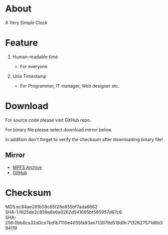 # About

A Very Simple Clock

# Feature

1. Human-readable time
   - For everyone
  
2. Unix Timestamp
   - For Programmer, IT manager, Web designer etc.
   
# Download
   
For source code please visit GitHub repo.

For binary file please select download mirror below. 

In addition don't forget to verify the checksum after downloading binary file!
   
## Mirror
* [MPFS Archive](https://mpfstudio.cf/binary/SimpleClock.exe)
* [GitHub](https://github.com/knugi0123/SimpleClock/releases/download/Beta_1/SimpleClock.exe)

  
# Checksum
MD5:ec84ae281b59c65f26e855bf7ada6662<br />
SHA-1:f625de2c859e6e6a0262d541695bf585957d67c6<br />
SHA-256:0bb8ca32a0ce7bd1b7110e4055fa93ae713979d519d9c7132627571d6b394119<br />
